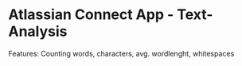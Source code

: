 # Atlassian Connect App - Text-Analysis

Features:
Counting words, characters, avg. wordlenght, whitespaces


